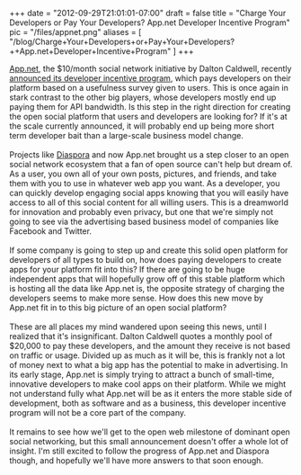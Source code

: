 
+++
date = "2012-09-29T21:01:01-07:00"
draft = false
title = "Charge Your Developers or Pay Your Developers?  App.net Developer Incentive Program"
pic = "/files/appnet.png"
aliases = [
  "/blog/Charge+Your+Developers+or+Pay+Your+Developers?++App.net+Developer+Incentive+Program"
]
+++

<a href="http://www.app.net">App.net</a>, the $10/month social network initiative by Dalton Caldwell, recently <a href="http://blog.app.net/blog/2012/09/27/announcing-the-app-net-developer-incentive-program/">announced its developer incentive program</a>, which pays developers on their platform based on a usefulness survey given to users.  This is once again in stark contrast to the other big players, whose developers mostly end up paying them for API bandwidth.  Is this step in the right direction for creating the open social platform that users and developers are looking for?  If it's at the scale currently announced, it will probably end up being more short term developer bait than a large-scale business model change.
<br>
<br>
Projects like <a href="http://www.joindiaspora.com">Diaspora</a> and now App.net brought us a step closer to an open social network ecosystem that a fan of open source can't help but dream of.  As a user, you own all of your own posts, pictures, and friends, and take them with you to use in whatever web app you want.  As a developer, you can quickly develop engaging social apps knowing that you will easily have access to all of this social content for all willing users.  This is a dreamworld for innovation and probably even privacy, but one that we're simply not going to see via the advertising based business model of companies like Facebook and Twitter.
<br>
<br>
If some company is going to step up and create this solid open platform for developers of all types to build on, how does paying developers to create apps for your platform fit into this?  If there are going to be huge independent apps that will hopefully grow off of this stable platform which is hosting all the data like App.net is, the opposite strategy of charging the developers seems to make more sense.  How does this new move by App.net fit in to this big picture of an open social platform?
<br>
<br>
These are all places my mind wandered upon seeing this news, until I realized that it's insignificant.  Dalton Caldwell quotes a monthly pool of $20,000 to pay these developers, and the amount they receive is not based on traffic or usage.  Divided up as much as it will be, this is frankly not a lot of money next to what a big app has the potential to make in advertising.  In its early stage, App.net is simply trying to attract a bunch of small-time, innovative developers to make cool apps on their platform.  While we might not understand fully what App.net will be as it enters the more stable side of development, both as software and as a business, this developer incentive program will not be a core part of the company.
<br>
<br>
It remains to see how we'll get to the open web milestone of dominant open social networking, but this small announcement doesn't offer a whole lot of insight.  I'm still excited to follow the progress of App.net and Diaspora though, and hopefully we'll have more answers to that soon enough.